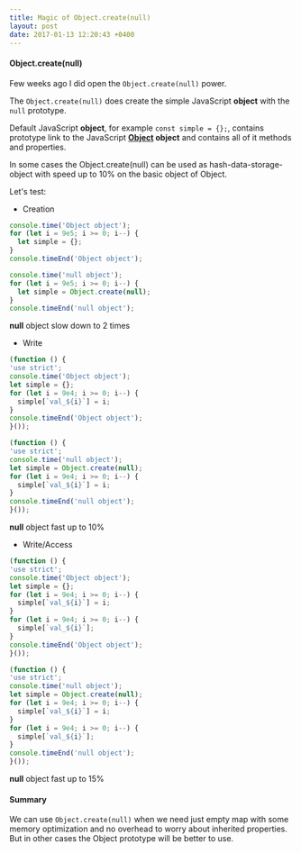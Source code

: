 ```yaml
---
title: Magic of Object.create(null)
layout: post
date: 2017-01-13 12:20:43 +0400
---
```


#### Object.create(null)

Few weeks ago I did open the `Object.create(null)` power. 

The `Object.create(null)` does create the simple JavaScript **object** with the `null` prototype.

Default JavaScript **object**, for example `const simple = {};`, contains prototype link to the JavaScript **[Object](https://developer.mozilla.org/en/docs/Web/JavaScript/Reference/Global_Objects/Object) object** and contains all of it methods and properties.

In some cases the Object.create(null) can be used as hash-data-storage-object with speed up to 10% on the basic object of Object.

Let's test:

* Creation

```javascript
console.time('Object object');
for (let i = 9e5; i >= 0; i--) {
  let simple = {};
}
console.timeEnd('Object object');

console.time('null object');
for (let i = 9e5; i >= 0; i--) {
  let simple = Object.create(null);
}
console.timeEnd('null object');
```

**null** object slow down to 2 times

* Write

```javascript
(function () {
'use strict';
console.time('Object object');
let simple = {};
for (let i = 9e4; i >= 0; i--) {
  simple[`val_${i}`] = i;
}
console.timeEnd('Object object');
}());

(function () {
'use strict';
console.time('null object');
let simple = Object.create(null);
for (let i = 9e4; i >= 0; i--) {
  simple[`val_${i}`] = i;
}
console.timeEnd('null object');
}());
```

**null** object fast up to 10%

* Write/Access

```javascript
(function () {
'use strict';
console.time('Object object');
let simple = {};
for (let i = 9e4; i >= 0; i--) {
  simple[`val_${i}`] = i;
}
for (let i = 9e4; i >= 0; i--) {
  simple[`val_${i}`];
}
console.timeEnd('Object object');
}());

(function () {
'use strict';
console.time('null object');
let simple = Object.create(null);
for (let i = 9e4; i >= 0; i--) {
  simple[`val_${i}`] = i;
}
for (let i = 9e4; i >= 0; i--) {
  simple[`val_${i}`];
}
console.timeEnd('null object');
}());
```

**null** object fast up to 15%

#### Summary

We can use `Object.create(null)` when we need just empty map with some memory optimization and no overhead to worry about inherited properties. But in other cases the Object prototype will be better to use.
